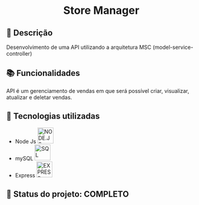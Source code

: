 <h1 align="center">Store Manager</h1>

## :memo: Descrição
Desenvolvimento de uma API utilizando a arquitetura MSC (model-service-controller)

## :books: Funcionalidades
API é um gerenciamento de vendas em que será possível criar, visualizar, atualizar e deletar vendas.

## :wrench: Tecnologias utilizadas
* Node Js <img alt="NODE.JS" height="42px" src="https://cdn.jsdelivr.net/gh/devicons/devicon/icons/nodejs/nodejs-original.svg" />
* mySQL <img alt="SQL" height="42px" src="https://cdn.jsdelivr.net/gh/devicons/devicon/icons/mysql/mysql-original-wordmark.svg" /> 
* Express <img alt="EXPRESS" height ="42px" src="https://cdn.jsdelivr.net/gh/devicons/devicon/icons/express/express-original.svg" />

## :dart: Status do projeto: COMPLETO

